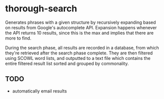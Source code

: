 # thorough-search

Generates phrases with a given structure by recursively expanding based on results from Google's autocomplete API. Expansion happens whenever the API returns 10 results, since this is the max and implies that there are more to find. 

During the search phase, all results are recorded in a database, from which they're retrieved after the search phase complete. They are then filtered using SCOWL word lists, and outputted to a text file which contains the entire filtered result list sorted and grouped by commonality.

## TODO
 - automatically email results